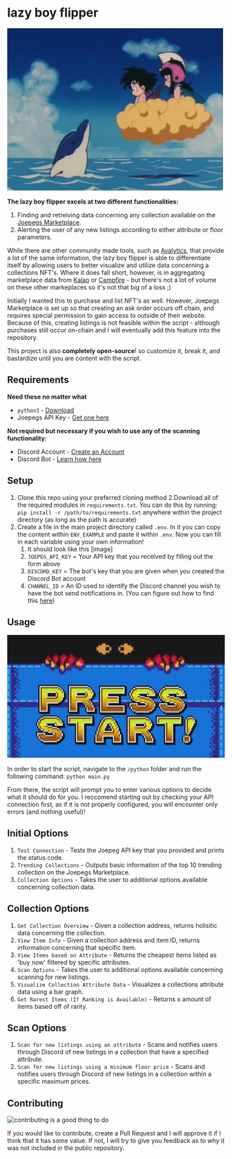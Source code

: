 # lazy boy flipper

![this is a flipper](./img/flipper.gif)

**The lazy boy flipper excels at two different functionalities:**
1. Finding and retreiving data concerning any collection available on the [Joepegs Marketplace](https://joepegs.com/).
2. Alerting the user of any new listings according to either attribute or floor parameters.

While there are other community made tools, such as [Avalytics](https://www.avalytics.xyz/), that provide a lot of the same information, the lazy boy flipper is able to differentiate itself by allowing users to better visualize and utilize data concerning a collections NFT's. Where it does fall short, however, is in aggregating marketplace data from [Kalao](https://marketplace.kalao.io/) or [Campfire](https://campfire.exchange/) - but there's not a lot of volume on these other markeplaces so it's not that big of a loss ;)

Initially I wanted this to purchase and list NFT's as well. However, Joepegs Marketplace is set up so that creating an ask order occurs off chain, and requires special permission to gain access to outside of their website. Because of this, creating listings is not feasible within the script - although purchases still occur on-chain and I will eventually add this feature into the repository.

This project is also **completely open-source**! so customize it, break it, and bastardize until you are content with the script.

## Requirements

**Need these no matter what**

- ```python3``` - [Download](https://www.python.org/downloads/)
- Joepegs API Key - [Get one here](https://docs.google.com/forms/d/e/1FAIpQLSc15ukzANESa2QDT8EQfgvHx14lAFsnK6WxMJy4bh0nE_G-pw/viewform)

**Not required but necessary if you wish to use any of the scanning functionality:**
- Discord Account - [Create an Account](https://discord.com/)
- Discord Bot - [Learn how here](https://www.upwork.com/resources/how-to-make-discord-bot)

## Setup

1. Clone this repo using your preferred cloning method
2.Download all of the required modules in ```requirements.txt```. You can do this by running: ```pip install -r /path/to/requirements.txt``` anywhere within the project directory (as long as the path is accurate)
3. Create a file in the main project directory called ```.env```. In it you can copy the content within ```ENV_EXAMPLE``` and paste it within ```.env```. Now you can fill in each variable using your own information!
    1. It should look like this [image]
    2. ```JOEPEG_API_KEY``` = Your API key that you received by filling out the form above
    3. ```DISCORD_KEY``` = The bot's key that you are given when you created the Discord Bot account
    4. ```CHANNEL_ID``` = An ID used to identify the Discord channel you wish to have the bot send notifications in. (You can figure out how to find this [here](https://www.remote.tools/remote-work/how-to-find-discord-id))
    
## Usage 

![press start, or are you scared](./img/start.gif)

In order to start the script, navigate to the ```/python``` folder and run the following command:
```python main.py```

From there, the script will prompt you to enter various options to decide what it should do for you. I reccomend starting out by checking your API connection first, as if it is not properly configured, you will encounter only errors (and nothing useful)!

## Initial Options
1. ```Test Connection``` - Tests the Joepeg API key that you provided and prints the status code.
2. ```Trending Collections``` - Outputs basic information of the top 10 trending collection on the Joepegs Marketplace.
3. ```Collection Options``` - Takes the user to additional options available concerning collection data.

## Collection Options
1. ```Get Collection Overview``` - Given a collection address, returns holisitic data concerning the collection.
2. ```View Item Info``` - Given a collection address and item ID, returns information concerning that specific item.
3. ```View Items based on Attribute``` - Returns the cheapest items listed as 'buy now' filtered by specific attributes.
4. ```Scan Options``` - Takes the user to additional options available concerning scanning for new listings.
5. ```Visualize Collection Attribute Data``` - Visualizes a collections attribute data using a bar graph.
6. ```Get Rarest Items (If Ranking is Available)``` - Returns x amount of items based off of rarity.

## Scan Options
1. ```Scan for new listings using an attribute``` - Scans and notifies users through Discord of new listings in a collection that have a specified attribute.
2. ```Scan for new listings using a minimum floor price``` - Scans and notifies users through Discord of new listings in a collection within a specific maximum prices.

## Contributing

![contributing is a good thing to do](./img/handshake.gif)

If you would like to contribute, create a Pull Request and I will approve it if I think that it has some value. If not, I will try to give you feedback as to why it was not included in the public repository.
